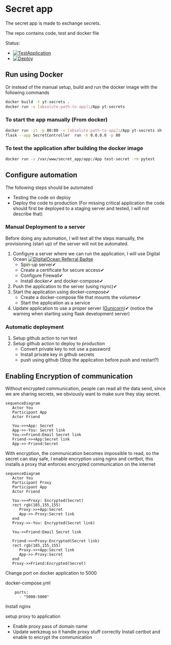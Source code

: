 # Secret app
The secret app is made to exchange secrets.

The repo contains code, test and docker file

Status:
* [![TestApplication](https://github.com/buildcomplete/YT-secrets/actions/workflows/test-secret-sharing.yml/badge.svg)](https://github.com/buildcomplete/YT-secrets/actions/workflows/test-secret-sharing.yml)
* [![Deploy](https://github.com/buildcomplete/YT-secrets/actions/workflows/deploy-secret-sharing.yml/badge.svg?event=workflow_run)](https://github.com/buildcomplete/YT-secrets/actions/workflows/deploy-secret-sharing.yml)

## Run using Docker
Or instead of the manual setup, build and run the docker image with the following commands
```sh
docker build -t yt-secrets .
docker run -v [absolute-path-to-app]:/App yt-secrets
```

### To start the app manually (From docker)
```sh
docker run -it -p 80:80 -v [absolute-path-to-app]:/App yt-secrets sh
flask --app SecretController  run -h 0.0.0.0 -p 80
```

### To test the application after building the docker image
```sh
docker run -v /var/www/secret_app/app:/App test-secret -rm pytest
```

## Configure automation
The following steps should be automated
* Testing the code on deploy
* Deploy the code to production (For missing critical application the code should first be deployed to a staging server and tested, I will not describe that)

### Manual Deployment to a server
Before doing any automation, I will test all the steps manually, the provisioning (start up) of the server will not be automated.
1) Configure a server where we can run the application, I will use Digital Ocean [![DigitalOcean Referral Badge](https://web-platforms.sfo2.cdn.digitaloceanspaces.com/WWW/Badge%201.svg)](https://www.digitalocean.com/?refcode=dcd9cffbef59&utm_campaign=Referral_Invite&utm_medium=Referral_Program&utm_source=badge)
   * Spin-up server✔
   * Create a certificate for secure access✔
   * Configure Firewall✔
   * Install docker✔ and docker-compose✔
2) Push the application to the server (using rsync)✔
3) Start the application using docker-compose✔
   * Create a docker-compose file that mounts the volumes✔
   * Start the application as a service
4) Update application to use a proper server ([Gunicorn](https://gunicorn.org/))✔ (notice the warning when starting using flask development server) 


### Automatic deployment 
1) Setup github action to run test
2) Setup github action to deploy to production
   * Convert private key to not use a password
   * Install private key in github secrets
   * push using github (Stop the application before push and restart?)

## Enabling Encryption of communication
Without encrypted communication, people can read all the data send, since we are sharing secrets, we obviously want to make sure they stay secret.
```mermaid
sequenceDiagram
   Actor You
   Participant App
   Actor Friend
   
   You->>+App: Secret
   App->>-You: Secret link
   You->>Friend:Email Secret link
   Friend->>+App:Secret link
   App->>-Friend:Secret
```

With encryption, the communication becomes impossible to read, so the secret can stay safe, I enable encryption using nginx and certbot, this installs a proxy that enforces encrypted communication on the internet
```mermaid
sequenceDiagram
   Actor You
   Participant Proxy
   Participant App
   Actor Friend
   
   You->>+Proxy: Encrypted(Secret)
   rect rgb(185,155,155)
      Proxy->>+App:Secret
      App->>-Proxy:Secret link
   end
   Proxy->>-You: Encrypted(Secret link)
   
   You->>Friend:Email Secret link

   Friend->>+Proxy:Encrypted(Secret link)
   rect rgb(185,155,155)
      Proxy->>+App:Secret link
      App->>-Proxy:Secret
   end
   Proxy->>Friend:Encrypted(Secret)
```

Change port on docker application to 5000

docker-compose.yml
```docker 
    ports:
      - "5000:5000"
```
Install nginx

setup proxy to application
* Enable proxy pass of domain name
* Update werkzeug so it handle proxy stuff correctly
Install certbot and enable to encrypt the communication